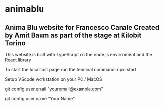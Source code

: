 # animablu
Anima Blu website for Francesco Canale
Created by Amit Baum as part of the stage at Kilobit Torino
----------------

This website is built with TypeScript on the node.js environment and the React library

To start the localhost page run the terminal command:
npm start

Setup VScode workstation on your PC / MacOS

git config user.email "youremail@example.com"

git config user.name "Your Name"